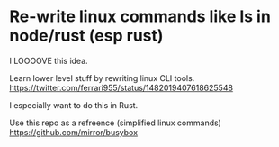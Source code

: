 # Re-write linux commands like ls in node/rust (esp rust)

I LOOOOVE this idea. 

Learn lower level stuff by rewriting linux CLI tools.
https://twitter.com/ferrari955/status/1482019407618625548

I especially want to do this in Rust.

Use this repo as a refreence (simplified linux commands) 
https://github.com/mirror/busybox
